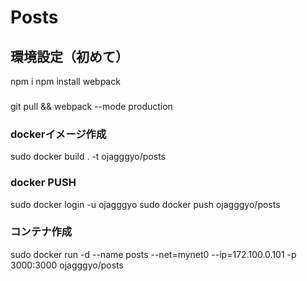 # Posts


## 環境設定（初めて）
npm i
npm install webpack



### 
git pull && webpack --mode production

### dockerイメージ作成
sudo docker build . -t ojagggyo/posts

### docker PUSH
sudo docker login -u ojagggyo 
sudo docker push ojagggyo/posts

### コンテナ作成
sudo docker run -d --name posts --net=mynet0 --ip=172.100.0.101 -p 3000:3000 ojagggyo/posts

